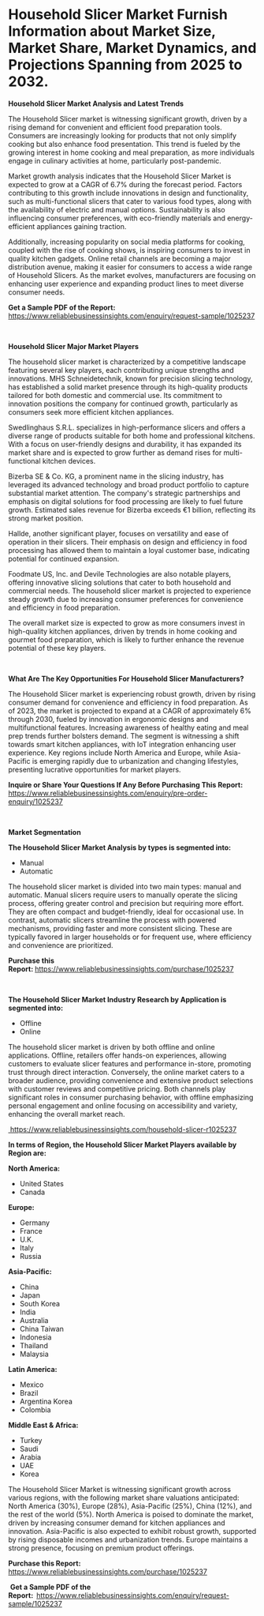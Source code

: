 <p><h1>Household Slicer Market Furnish Information about Market Size, Market Share, Market Dynamics, and Projections Spanning from 2025 to 2032.</h1></p><p><strong>Household Slicer Market Analysis and Latest Trends</strong></p>
<p><p>The Household Slicer market is witnessing significant growth, driven by a rising demand for convenient and efficient food preparation tools. Consumers are increasingly looking for products that not only simplify cooking but also enhance food presentation. This trend is fueled by the growing interest in home cooking and meal preparation, as more individuals engage in culinary activities at home, particularly post-pandemic.</p><p>Market growth analysis indicates that the Household Slicer Market is expected to grow at a CAGR of 6.7% during the forecast period. Factors contributing to this growth include innovations in design and functionality, such as multi-functional slicers that cater to various food types, along with the availability of electric and manual options. Sustainability is also influencing consumer preferences, with eco-friendly materials and energy-efficient appliances gaining traction.</p><p>Additionally, increasing popularity on social media platforms for cooking, coupled with the rise of cooking shows, is inspiring consumers to invest in quality kitchen gadgets. Online retail channels are becoming a major distribution avenue, making it easier for consumers to access a wide range of Household Slicers. As the market evolves, manufacturers are focusing on enhancing user experience and expanding product lines to meet diverse consumer needs.</p></p>
<p><strong>Get a Sample PDF of the Report:&nbsp;</strong> <a href="https://www.reliablebusinessinsights.com/enquiry/request-sample/1025237?utm_campaign=39&utm_medium=2&utm_source=Github&utm_content=ia&utm_term=18042025&utm_id=household-slicer">https://www.reliablebusinessinsights.com/enquiry/request-sample/1025237</a></p>
<p>&nbsp;</p>
<p><strong>Household Slicer Major Market Players</strong></p>
<p><p>The household slicer market is characterized by a competitive landscape featuring several key players, each contributing unique strengths and innovations. MHS Schneidetechnik, known for precision slicing technology, has established a solid market presence through its high-quality products tailored for both domestic and commercial use. Its commitment to innovation positions the company for continued growth, particularly as consumers seek more efficient kitchen appliances.</p><p>Swedlinghaus S.R.L. specializes in high-performance slicers and offers a diverse range of products suitable for both home and professional kitchens. With a focus on user-friendly designs and durability, it has expanded its market share and is expected to grow further as demand rises for multi-functional kitchen devices.</p><p>Bizerba SE & Co. KG, a prominent name in the slicing industry, has leveraged its advanced technology and broad product portfolio to capture substantial market attention. The company's strategic partnerships and emphasis on digital solutions for food processing are likely to fuel future growth. Estimated sales revenue for Bizerba exceeds €1 billion, reflecting its strong market position.</p><p>Hallde, another significant player, focuses on versatility and ease of operation in their slicers. Their emphasis on design and efficiency in food processing has allowed them to maintain a loyal customer base, indicating potential for continued expansion.</p><p>Foodmate US, Inc. and Devile Technologies are also notable players, offering innovative slicing solutions that cater to both household and commercial needs. The household slicer market is projected to experience steady growth due to increasing consumer preferences for convenience and efficiency in food preparation.</p><p>The overall market size is expected to grow as more consumers invest in high-quality kitchen appliances, driven by trends in home cooking and gourmet food preparation, which is likely to further enhance the revenue potential of these key players.</p></p>
<p>&nbsp;</p>
<p><strong>What Are The Key Opportunities For Household Slicer Manufacturers?</strong></p>
<p><p>The Household Slicer market is experiencing robust growth, driven by rising consumer demand for convenience and efficiency in food preparation. As of 2023, the market is projected to expand at a CAGR of approximately 6% through 2030, fueled by innovation in ergonomic designs and multifunctional features. Increasing awareness of healthy eating and meal prep trends further bolsters demand. The segment is witnessing a shift towards smart kitchen appliances, with IoT integration enhancing user experience. Key regions include North America and Europe, while Asia-Pacific is emerging rapidly due to urbanization and changing lifestyles, presenting lucrative opportunities for market players.</p></p>
<p><strong>Inquire or Share Your Questions If Any Before Purchasing This Report:</strong> <a href="https://www.reliablebusinessinsights.com/enquiry/pre-order-enquiry/1025237?utm_campaign=39&utm_medium=2&utm_source=Github&utm_content=ia&utm_term=18042025&utm_id=household-slicer">https://www.reliablebusinessinsights.com/enquiry/pre-order-enquiry/1025237</a></p>
<p>&nbsp;</p>
<p><strong>Market Segmentation</strong></p>
<p><strong>The Household Slicer Market Analysis by types is segmented into:</strong></p>
<p><ul><li>Manual</li><li>Automatic</li></ul></p>
<p><p>The household slicer market is divided into two main types: manual and automatic. Manual slicers require users to manually operate the slicing process, offering greater control and precision but requiring more effort. They are often compact and budget-friendly, ideal for occasional use. In contrast, automatic slicers streamline the process with powered mechanisms, providing faster and more consistent slicing. These are typically favored in larger households or for frequent use, where efficiency and convenience are prioritized.</p></p>
<p><strong>Purchase this Report:&nbsp;</strong><a href="https://www.reliablebusinessinsights.com/purchase/1025237?utm_campaign=39&utm_medium=2&utm_source=Github&utm_content=ia&utm_term=18042025&utm_id=household-slicer">https://www.reliablebusinessinsights.com/purchase/1025237</a></p>
<p>&nbsp;</p>
<p><strong>The Household Slicer Market Industry Research by Application is segmented into:</strong></p>
<p><ul><li>Offline</li><li>Online</li></ul></p>
<p><p>The household slicer market is driven by both offline and online applications. Offline, retailers offer hands-on experiences, allowing customers to evaluate slicer features and performance in-store, promoting trust through direct interaction. Conversely, the online market caters to a broader audience, providing convenience and extensive product selections with customer reviews and competitive pricing. Both channels play significant roles in consumer purchasing behavior, with offline emphasizing personal engagement and online focusing on accessibility and variety, enhancing the overall market reach.</p></p>
<p><a href="https://www.reliablebusinessinsights.com/household-slicer-r1025237?utm_campaign=39&utm_medium=2&utm_source=Github&utm_content=ia&utm_term=18042025&utm_id=household-slicer">&nbsp;https://www.reliablebusinessinsights.com/household-slicer-r1025237</a></p>
<p><strong>In terms of Region, the Household Slicer Market Players available by Region are:</strong></p>
<p>
    <p> <strong> North America: </strong>
        <ul>
            <li>United States</li>
            <li>Canada</li>
        </ul>
        </p> 
    <p> <strong> Europe: </strong>
        <ul>
            <li>Germany</li>
            <li>France</li>
            <li>U.K.</li>
            <li>Italy</li>
            <li>Russia</li>
        </ul>
        </p> 
    <p> <strong> Asia-Pacific: </strong>
        <ul>
            <li>China</li>
            <li>Japan</li>
            <li>South Korea</li>
            <li>India</li>
            <li>Australia</li>
            <li>China Taiwan</li>
            <li>Indonesia</li>
            <li>Thailand</li>
            <li>Malaysia</li>
        </ul>
        </p> 
    <p> <strong> Latin America: </strong>
        <ul>
            <li>Mexico</li>
            <li>Brazil</li>
            <li>Argentina Korea</li>
            <li>Colombia</li>
        </ul>
        </p> 
    <p> <strong> Middle East & Africa: </strong>
        <ul>
            <li>Turkey</li>
            <li>Saudi</li>
            <li>Arabia</li>
            <li>UAE</li>
            <li>Korea</li>
        </ul>
    </p>
    </p>
<p><p>The Household Slicer Market is witnessing significant growth across various regions, with the following market share valuations anticipated: North America (30%), Europe (28%), Asia-Pacific (25%), China (12%), and the rest of the world (5%). North America is poised to dominate the market, driven by increasing consumer demand for kitchen appliances and innovation. Asia-Pacific is also expected to exhibit robust growth, supported by rising disposable incomes and urbanization trends. Europe maintains a strong presence, focusing on premium product offerings.</p></p>
<p><strong>Purchase this Report: </strong><a href="https://www.reliablebusinessinsights.com/purchase/1025237?utm_campaign=39&utm_medium=2&utm_source=Github&utm_content=ia&utm_term=18042025&utm_id=household-slicer">https://www.reliablebusinessinsights.com/purchase/1025237</a></p>
<p>&nbsp;<strong>Get a Sample PDF of the Report:&nbsp;&nbsp;</strong><a href="https://www.reliablebusinessinsights.com/enquiry/request-sample/1025237?utm_campaign=39&utm_medium=2&utm_source=Github&utm_content=ia&utm_term=18042025&utm_id=household-slicer">https://www.reliablebusinessinsights.com/enquiry/request-sample/1025237</a></p>
<p><strong></strong></p>
<p><p></p><p></p><p></p></p>